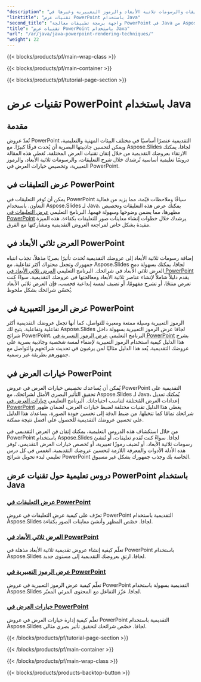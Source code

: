 ```yaml
---
"description": "تعلّم كيفية عرض التعليقات والرسومات ثلاثية الأبعاد والرموز التعبيرية وغيرها في PowerPoint باستخدام Aspose.Slides لجافا. دروس تعليمية شاملة لعروض تقديمية مُحسّنة."
"linktitle": "تقنيات عرض PowerPoint باستخدام Java"
"second_title": "واجهة برمجة تطبيقات معالجة PowerPoint في Java من Aspose.Slides"
"title": "تقنيات عرض PowerPoint باستخدام Java"
"url": "/ar/java/java-powerpoint-rendering-techniques/"
"weight": 22
---
```


{{< blocks/products/pf/main-wrap-class >}}

{{< blocks/products/pf/main-container >}}

{{< blocks/products/pf/tutorial-page-section >}}

# تقنيات عرض PowerPoint باستخدام Java


## مقدمة

تُعدّ عروض PowerPoint التقديمية عنصرًا أساسيًا في مختلف البيئات المهنية والتعليمية، ويمكن لتحسين جاذبيتها البصرية أن يُحدث فرقًا كبيرًا. مع Aspose.Slides لجافا، يمكنك الارتقاء بعروضك التقديمية من خلال إتقان تقنيات العرض المختلفة. تُغطي هذه المقالة دروسًا تعليمية أساسية تُرشدك خلال شرح التعليقات، والرسومات ثلاثية الأبعاد، والرموز التعبيرية، وتخصيص خيارات العرض في PowerPoint.

## عرض التعليقات في PowerPoint

يمكن أن تُوفر التعليقات في PowerPoint سياقًا وملاحظات قيّمة، مما يزيد من فعالية التعاون. باستخدام Aspose.Slides لـ Java، يمكنك عرض هذه التعليقات وتخصيص مظهرها، مما يضمن وضوحها وسهولة فهمها. البرنامج التعليمي [عرض التعليقات في PowerPoint](./render-comments-powerpoint/) يرشدك خلال خطوات إنشاء معاينات صور للتعليقات بكفاءة. هذه الميزة مفيدة بشكل خاص لمراجعة العروض التقديمية ومشاركتها مع الفرق.

## العرض ثلاثي الأبعاد في PowerPoint

إضافة رسومات ثلاثية الأبعاد إلى عروضك التقديمية تُحدث تأثيرًا بصريًا مذهلاً، تجذب انتباه جمهورك وتجعل محتواك أكثر تفاعلية. مع Aspose.Slides لجافا، يمكنك بسهولة دمج العرض ثلاثي الأبعاد في شرائحك. البرنامج التعليمي [العرض ثلاثي الأبعاد في PowerPoint](./3d-rendering-powerpoint/) يقدم دليلاً شاملاً لإنشاء عناصر ثلاثية الأبعاد ومعالجتها في عروضك التقديمية. سواءً كنت تعرض منتجًا، أو تشرح مفهومًا، أو تضيف لمسة إبداعية فحسب، فإن العرض ثلاثي الأبعاد يُحسّن شرائحك بشكل ملحوظ.

## عرض الرموز التعبيرية في PowerPoint

الرموز التعبيرية وسيلة ممتعة ومعبرة للتواصل، كما أنها تجعل عروضك التقديمية أكثر تفاعلية وتفاعلية. يتيح لك Aspose.Slides لجافا عرض الرموز التعبيرية بسهولة داخل شرائح PowerPoint. البرنامج التعليمي [عرض الرموز التعبيرية في PowerPoint](./render-emojis-powerpoint/) يشرح هذا الدليل كيفية استخدام الرموز التعبيرية لإضفاء لمسة شخصية وجاذبية بصرية على عروضك التقديمية. يُعد هذا الدليل مثاليًا لمن يرغبون في تحديث شرائحهم والتواصل مع جمهورهم بطريقة غير رسمية.

## خيارات العرض في PowerPoint

يُمكن أن يُساعدك تخصيص خيارات العرض في عروض PowerPoint التقديمية على تحقيق التأثير البصري الأمثل لشرائحك. مع Aspose.Slides لـ Java، يُمكنك تعديل إعدادات العرض المُختلفة لتناسب احتياجاتك. البرنامج التعليمي [خيارات العرض في PowerPoint](./render-options-powerpoint/) يغطي هذا الدليل تقنيات مختلفة لضبط خيارات العرض، لضمان ظهور شرائحك تمامًا كما تتخيلها. من ضبط الدقة إلى تحسين جودة الصورة، يساعدك هذا الدليل على تحسين عروضك التقديمية للحصول على أفضل نتيجة ممكنة.

من خلال استكشاف هذه الدروس التعليمية، يمكنك إتقان فن العرض التقديمي في PowerPoint باستخدام Aspose.Slides لجافا. سواءً كنت تُقدم تعليقات، أو تُنشئ رسومات ثلاثية الأبعاد، أو تُضيف رموزًا تعبيرية، أو تُخصص خيارات العرض التقديمي، تُوفر هذه الأدلة الأدوات والمعرفة اللازمة لتحسين عروضك التقديمية. انغمس في كل درس تعليمي لبدء تحويل شرائح PowerPoint الخاصة بك وجذب جمهورك بشكل غير مسبوق.
## دروس تعليمية حول تقنيات عرض PowerPoint باستخدام Java
### [عرض التعليقات في PowerPoint](./render-comments-powerpoint/)
تعرّف على كيفية عرض التعليقات في عروض PowerPoint التقديمية باستخدام Aspose.Slides لجافا. خصّص المظهر وأنشئ معاينات الصور بكفاءة.
### [العرض ثلاثي الأبعاد في PowerPoint](./3d-rendering-powerpoint/)
تعلّم كيفية إنشاء عروض تقديمية ثلاثية الأبعاد مذهلة في PowerPoint باستخدام Aspose.Slides لجافا. ارتقِ بعروضك التقديمية إلى مستوى جديد.
### [عرض الرموز التعبيرية في PowerPoint](./render-emojis-powerpoint/)
تعلّم كيفية عرض الرموز التعبيرية في عروض PowerPoint التقديمية بسهولة باستخدام Aspose.Slides لجافا. عزّز التفاعل مع المحتوى المرئي المعبّر.
### [خيارات العرض في PowerPoint](./render-options-powerpoint/)
تعلّم كيفية إدارة خيارات العرض في عروض PowerPoint التقديمية باستخدام Aspose.Slides لجافا. خصّص شرائحك لتحقيق تأثير بصري مثالي.

{{< /blocks/products/pf/tutorial-page-section >}}

{{< /blocks/products/pf/main-container >}}

{{< /blocks/products/pf/main-wrap-class >}}

{{< blocks/products/products-backtop-button >}}